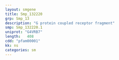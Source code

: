 ```yaml
---
layout: smgene
title: Smp_132220
grp: Smp_13
description: "G protein coupled receptor fragment"
smp: Smp_132220.1
uniprot: "G4VRB7"
length:   408
cdd: "pfam00001"
kk: ns
categories: sm
---
```

